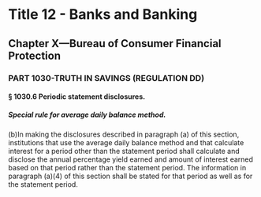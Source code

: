 
# Title 12 - Banks and Banking
## Chapter X—Bureau of Consumer Financial Protection
### PART 1030-TRUTH IN SAVINGS (REGULATION DD)
#### § 1030.6 Periodic statement disclosures.
##### Special rule for average daily balance method.

(b)In making the disclosures described in paragraph (a) of this section, institutions that use the average daily balance method and that calculate interest for a period other than the statement period shall calculate and disclose the annual percentage yield earned and amount of interest earned based on that period rather than the statement period. The information in paragraph (a)(4) of this section shall be stated for that period as well as for the statement period.
